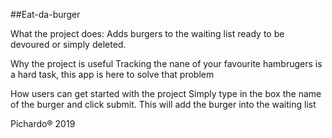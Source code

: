 ##Eat-da-burger

What the project does:
Adds burgers to the waiting list ready to be devoured or simply deleted.

Why the project is useful
Tracking the nane of your favourite hambrugers is a hard task, this app is here to solve that problem

How users can get started with the project
Simply type in the box the name of the burger and click submit. This will add the burger into the waiting list

Pichardo® 2019